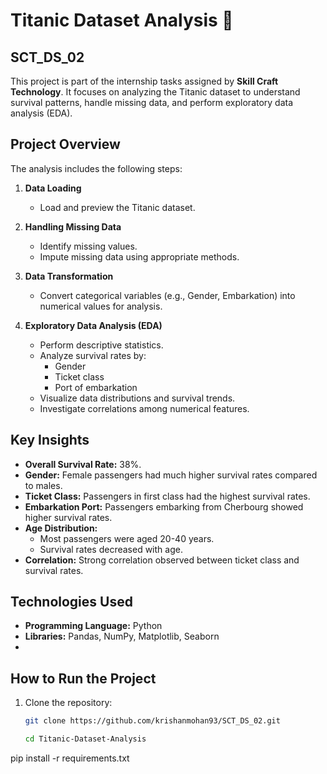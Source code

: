 # Titanic Dataset Analysis 🚢
## SCT_DS_02
This project is part of the internship tasks assigned by **Skill Craft Technology**. It focuses on analyzing the Titanic dataset to understand survival patterns, handle missing data, and perform exploratory data analysis (EDA).  

## Project Overview

The analysis includes the following steps:

1. **Data Loading**
   - Load and preview the Titanic dataset.

2. **Handling Missing Data**
   - Identify missing values.
   - Impute missing data using appropriate methods.

3. **Data Transformation**
   - Convert categorical variables (e.g., Gender, Embarkation) into numerical values for analysis.

4. **Exploratory Data Analysis (EDA)**
   - Perform descriptive statistics.
   - Analyze survival rates by:
     - Gender
     - Ticket class
     - Port of embarkation
   - Visualize data distributions and survival trends.
   - Investigate correlations among numerical features.

## Key Insights

- **Overall Survival Rate:** 38%.
- **Gender:** Female passengers had much higher survival rates compared to males.
- **Ticket Class:** Passengers in first class had the highest survival rates.
- **Embarkation Port:** Passengers embarking from Cherbourg showed higher survival rates.
- **Age Distribution:** 
  - Most passengers were aged 20-40 years.
  - Survival rates decreased with age.
- **Correlation:** Strong correlation observed between ticket class and survival rates.

## Technologies Used

- **Programming Language:** Python
- **Libraries:** Pandas, NumPy, Matplotlib, Seaborn
- 



## How to Run the Project

1. Clone the repository:
   ```bash
   git clone https://github.com/krishanmohan93/SCT_DS_02.git

   cd Titanic-Dataset-Analysis
pip install -r requirements.txt

   

